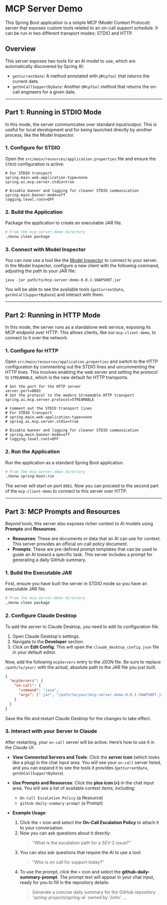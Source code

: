 # MCP Server Demo

This Spring Boot application is a simple MCP (Model Context Protocol) server that exposes custom tools related to an on-call support schedule. It can be run in two different transport modes: STDIO and HTTP.

## Overview

This server exposes two tools for an AI model to use, which are automatically discovered by Spring AI:

*   `getCurrentDate`: A method annotated with `@McpTool` that returns the current date.
*   `getOnCallSupportByDate`: Another `@McpTool` method that returns the on-call engineers for a given date.

---

## Part 1: Running in STDIO Mode

In this mode, the server communicates over standard input/output. This is useful for local development and for being launched directly by another process, like the Model Inspector.

### 1. Configure for STDIO

Open the `src/main/resources/application.properties` file and ensure the `STDIO` configuration is active:

```properties
# For STDIO transport
spring.main.web-application-type=none
spring.ai.mcp.server.stdio=true

# Disable banner and logging for cleaner STDIO communication
spring.main.banner-mode=off
logging.level.root=OFF
```

### 2. Build the Application

Package the application to create an executable JAR file.

```bash
# From the mcp-server-demo directory
./mvnw clean package
```

### 3. Connect with Model Inspector

You can now use a tool like the [Model Inspector](https://github.com/modelcontextprotocol/model-inspector) to connect to your server. In the Model Inspector, configure a new client with the following command, adjusting the path to your JAR file:

```
java -jar path/to/mcp-server-demo-0.0.1-SNAPSHOT.jar
```

You will be able to see the available tools (`getCurrentDate`, `getOnCallSupportByDate`) and interact with them.

---

## Part 2: Running in HTTP Mode

In this mode, the server runs as a standalone web service, exposing its MCP endpoint over HTTP. This allows clients, like our `mcp-client-demo`, to connect to it over the network.

### 1. Configure for HTTP

Open `src/main/resources/application.properties` and switch to the HTTP configuration by commenting out the STDIO lines and uncommenting the HTTP lines. This involves enabling the web server and setting the protocol to `STREAMABLE`, which is the new default for HTTP transports.

```properties
# Set the port for the HTTP server
server.port=8081
# Set the protocol to the modern Streamable HTTP transport
spring.ai.mcp.server.protocol=STREAMABLE

# Comment out the STDIO transport lines
# For STDIO transport
# spring.main.web-application-type=none
# spring.ai.mcp.server.stdio=true

# Disable banner and logging for cleaner STDIO communication
# spring.main.banner-mode=off
# logging.level.root=OFF

```

### 2. Run the Application

Run the application as a standard Spring Boot application.

```bash
# From the mcp-server-demo directory
./mvnw spring-boot:run
```

The server will start on port `8081`. Now you can proceed to the second part of the `mcp-client-demo` to connect to this server over HTTP.

---

## Part 3: MCP Prompts and Resources

Beyond tools, this server also exposes richer context to AI models using **Prompts** and **Resources**.

*   **Resources**: These are documents or data that an AI can use for context. This server provides an official on-call policy document.
*   **Prompts**: These are pre-defined prompt templates that can be used to guide an AI toward a specific task. This server includes a prompt for generating a daily GitHub summary.

### 1. Build the Executable JAR

First, ensure you have built the server in STDIO mode so you have an executable JAR file.

```bash
# From the mcp-server-demo directory
./mvnw clean package
```

### 2. Configure Claude Desktop

To add the server to Claude Desktop, you need to edit its configuration file.

1.  Open Claude Desktop's settings.
2.  Navigate to the **Developer** section.
3.  Click on **Edit Config**. This will open the `claude_desktop_config.json` file in your default editor.

Now, add the following `mcpServers` entry to the JSON file. Be sure to replace `/path/to/your/` with the actual, absolute path to the JAR file you just built.

```json
{
  "mcpServers": {
    "on-call": {
      "command": "java",
      "args": ["-jar", "/path/to/your/mcp-server-demo-0.0.1-SNAPSHOT.jar"]
    }
  }
}
```

Save the file and restart Claude Desktop for the changes to take effect.

### 3. Interact with your Server in Claude

After restarting, your `on-call` server will be active. Here’s how to use it in the Claude UI:

*   **View Connected Servers and Tools**: Click the **server icon** (which looks like a plug) in the chat input area. You will see your `on-call` server listed, and you can expand it to see the tools it provides (`getCurrentDate`, `getOnCallSupportByDate`).

*   **Use Prompts and Resources**: Click the **plus icon (`+`)** in the chat input area. You will see a list of available context items, including:
    *   `On-Call Escalation Policy` (a Resource)
    *   `github-daily-summary-prompt` (a Prompt)

*   **Example Usage**:
    1.  Click the `+` icon and select the **On-Call Escalation Policy** to attach it to your conversation.
    2.  Now you can ask questions about it directly:
        > "What is the escalation path for a SEV-2 issue?"
    3.  You can also ask questions that require the AI to use a tool:
        > "Who is on call for support today?"
    4.  To use the prompt, click the `+` icon and select the **github-daily-summary-prompt**. The prompt text will appear in your chat input, ready for you to fill in the repository details:
        > Generate a concise daily summary for the GitHub repository 'spring-projects/spring-ai' owned by 'John'.
        > ...
